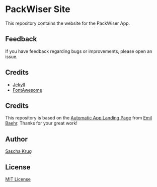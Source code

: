 # PackWiser Site
This repository contains the website for the PackWiser App.

## Feedback
If you have feedback regarding bugs or improvements, please open an issue.

## Credits
- [Jekyll](https://github.com/jekyll/jekyll)
- [FontAwesome](https://fontawesome.github.io/Font-Awesome/)

## Credits
This repository is based on the [Automatic App Landing Page](https://github.com/emilbaehr/automatic-app-landing-page) from [Emil Baehr](https://emilbaehr.com/). Thanks for your great work!

## Author
[Sascha Krug](https://github.com/SaschaKrug)

## License
[MIT License](LICENSE)
